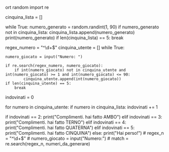 ort random
import re

        
cinquina_lista = []

while True:
    numero_generato = random.randint(1, 90)
    if numero_generato not in cinquina_lista:
        cinquina_lista.append(numero_generato)
        print(numero_generato)
    if len(cinquina_lista) == 5:
        break

regex_numero = "^\d+$"
cinquina_utente = []
while True:

    numero_giocato = input("Numero: ")

    if re.search(regex_numero, numero_giocato):
        if int(numero_giocato) not in cinquina_utente and int(numero_giocato) >= 1 and int(numero_giocato) <= 90:
            cinquina_utente.append(int(numero_giocato))
    if len(cinquina_utente) == 5:
        break


indovinati = 0

for numero in cinquina_utente:
    if numero in cinquina_lista:
        indovinati += 1


if indovinati == 2:
    print("Complimenti. hai fatto AMBO")
elif indovinati == 3:
    print("Complimenti. hai fatto TERNO")
elif indovinati == 4:
    print("Complimenti. hai fatto QUATERNA")
elif indovinati == 5:
    print("Complimenti. hai fatto CINQUINA")
else:
    print("Hai perso!")
    # regex_n = "^\d+$"
    # numero_giocato = input("Numero:")
    # match = re.search(regex_n, numeri_da_generare)
